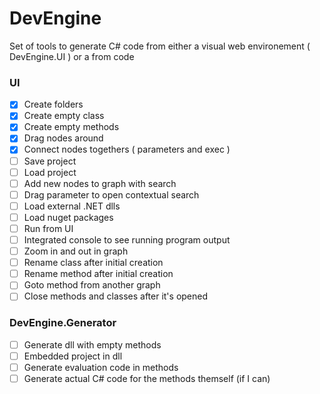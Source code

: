 # DevEngine
Set of tools to generate C# code from either a visual web environement ( DevEngine.UI ) or a from code

### UI
- [x] Create folders
- [x] Create empty class
- [x] Create empty methods
- [x] Drag nodes around
- [x] Connect nodes togethers ( parameters and exec )
- [ ] Save project
- [ ] Load project
- [ ] Add new nodes to graph with search
- [ ] Drag parameter to open contextual search
- [ ] Load external .NET dlls
- [ ] Load nuget packages
- [ ] Run from UI
- [ ] Integrated console to see running program output
- [ ] Zoom in and out in graph
- [ ] Rename class after initial creation
- [ ] Rename method after initial creation
- [ ] Goto method from another graph
- [ ] Close methods and classes after it's opened

### DevEngine.Generator
- [ ] Generate dll with empty methods
- [ ] Embedded project in dll
- [ ] Generate evaluation code in methods
- [ ] Generate actual C# code for the methods themself (if I can)
